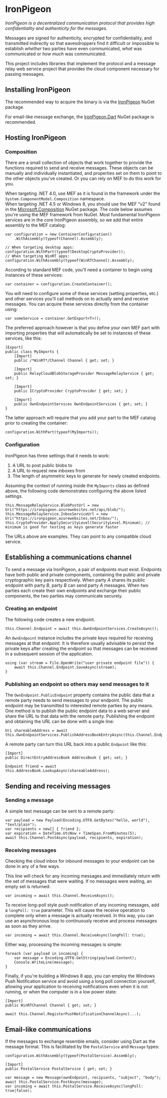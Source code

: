 IronPigeon
==========

*IronPigeon is a decentralized communication protocol that provides high
confidentiality and authenticity for the messages.*

Messages are signed for authenticity, encrypted for confidentiality,
and transmitted indirectly so that eavesdroppers find it difficult or
impossible to establish *whether* two parties have even communicated,
*what* was communicated or *how much* was communicated.

This project includes libraries that implement the protocol and a message
relay web service project that provides the cloud component necessary for
passing messages.

Installing IronPigeon
---------------------

The recommended way to acquire the binary is via the
[IronPigeon][1] NuGet package.

For email-like message exchange, the [IronPigeon.Dart][2]
NuGet package is recommended.

Hosting IronPigeon
------------------

### Composition

There are a small collection of objects that work together to provide the
functions required to send and receive messages.  These objects can be
manually and individually instantiated, and properties set on them to point
to the other objects you've created.  Or you can rely on MEF to do this work
for you.

When targeting .NET 4.0, use MEF as it is found in the framework under the
`System.ComponentModel.Composition` namespace.  
When targeting .NET 4.5 or Windows 8, you should use the MEF "v2" found in the
[Microsoft.Composition][3] NuGet package.  The code below assumes you're using
the MEF framework from NuGet.  Most fundamental IronPigeon services are in the
core IronPigeon assembly, so we add that entire assembly to the MEF catalog:

	var configuration = new ContainerConfiguration()
		.WithAssembly(typeof(Channel).Assembly);

	// When targeting desktop apps:
	configuration.WithPart(typeof(DesktopCryptoProvider));
	// When targeting WinRT apps:
	configuration.WithAssembly(typeof(WinRTChannel).Assembly);

According to standard MEF code, you'll need a container to begin using
instances of these services:

	var container = configuration.CreateContainer();

You will need to configure some of these services (setting properties, etc.)
and other services you'll call methods on to actually send and receive
messages.  You can acquire these services directly from the container using:

	var someService = container.GetExport<T>();

The preferred approach however is that you define your own MEF part with
importing properties that will automatically be set to instances of these
services, like this:

	[Export]
	public class MyImports {
		[Import]
		public /*WinRT*/Channel Channel { get; set; }

		[Import]
		public RelayCloudBlobStorageProvider MessageRelayService { get; set; }

		[Import]
		public ICryptoProvider CryptoProvider { get; set; }

		[Import]
		public OwnEndpointServices OwnEndpointServices { get; set; }
	}

The latter approach will require that you add your part to the MEF catalog
prior to creating the container:

	configuration.WithPart(typeof(MyImports));

### Configuration

IronPigeon has three settings that it needs to work:

1. A URL to post public blobs to
2. A URL to request new inboxes from
3. The length of asymmetric keys to generate for newly created endpoints.

Assuming the context of running inside the `MyImports` class as defined above,
the following code demonstrates configuring the above listed settings.

	this.MessageRelayService.BlobPostUrl = new Uri("https://ironpigeon.azurewebsites.net/api/blob/");
	this.MessageRelayService.InboxServiceUrl = new Uri("https://ironpigeon.azurewebsites.net/Inbox/");
	this.CryptoProvider.ApplySecurityLevel(SecurityLevel.Minimum); // minimum is good for testing as keys generate faster

The URLs above are examples.  They can point to any compatible cloud service.

Establishing a communications channel
-------------------------------------

To send a message via IronPigeon, a pair of endpoints must exist.
Endpoints have both public and private components, containing the public
and private cryptographic key pairs respectively.  When party *A* shares its
public endpoint with party *B*, party *B* can send party *A* messages.
When two parties each create their own endpoints and exchange their public
components, the two parties may communicate securely.

### Creating an endpoint
The following code creates a new endpoint.

	this.Channel.Endpoint = await this.OwnEndpointServices.CreateAsync();

An `OwnEndpoint` instance includes the private keys required for receiving
messages at that endpoint.  It is therefore usually advisable to persist the
private keys after creating the endpoint so that messages can be received
in a subsequent session of the application.

	using (var stream = File.OpenWrite("user private endpoint file")) {
		await this.Channel.Endpoint.SaveAsync(stream);
	}

### Publishing an endpoint so others may send messages to it

The `OwnEndpoint.PublicEndpoint` property contains the public data that a
remote party needs to send messages to your endpoint.  The public endpoint
may be transmitted to interested remote parties by any means.  One method is
to publish the public endpoint data to a web server and share the URL to that
data with the remote party.  Publishing the endpoint and obtaining the URL can
be done with a single line:

	Uri shareableAddress = await this.OwnEndpointServices.PublishAddressBookEntryAsync(this.Channel.Endpoint);

A remote party can turn this URL back into a public `Endpoint` like this:

	[Import]
	public DirectEntryAddressBook AddressBook { get; set; }

	Endpoint friend = await this.AddressBook.LookupAsync(shareableAddress);

Sending and receiving messages
------------------------------

### Sending a message

A simple text message can be sent to a remote party:

	var payload = new Payload(Encoding.UTF8.GetBytes("hello, world"), "text/plain");
	var recipients = new[] { friend };
	var expiration = DateTime.UtcNow + TimeSpan.FromMinutes(5);
	await this.Channel.PostAsync(payload, recipients, expiration);

### Receiving messages

Checking the cloud inbox for inbound messages to your endpoint can be done in
any of a few ways.  

This line will check for any incoming messages and immediately return with
the set of messages that were waiting.  If no messages were waiting, an empty
set is returned:

	var incoming = await this.Channel.ReceiveAsync();

To receive long-poll style push notification of any incoming messages, add a
`longPoll: true` parameter.  This will cause the receive operation to complete
only when a message is actually received.  In this way, you can use an
asynchronous loop to continuously receive and process messages as soon as they
arrive.

	var incoming = await this.Channel.ReceiveAsync(longPoll: true);

Either way, processing the incoming messages is simple:

	foreach (var payload in incoming) {
		var message = Encoding.UTF8.GetString(payload.Content);
		Console.WriteLine(message);
	}

Finally, if you're building a Windows 8 app, you can employ the 
Windows Push Notification service and avoid using a long poll connection
yourself, allowing your application to receiving notifications even when it is
not running, or when the computer is in a low power state:

	[Import]
	public WinRTChannel Channel { get; set; }

	await this.Channel.RegisterPushNotificationChannelAsync(...);

Email-like communications
-------------------------

If the messages to exchange resemble emails, consider using Dart as the
message format.  This is facilitated by the `PostalService` and `Message`
types:

	configuration.WithAssembly(typeof(PostalService).Assembly);

	[Import]
	public PostalService PostalService { get; set; }

	var message = new Message(ownEndpoint, recipients, "subject", "body");
	await this.PostalService.PostAsync(message);
	var incoming = await this.PostalService.ReceiveAsync(longPoll: true|false);

[1]: http://nuget.org/packages/IronPigeon            "IronPigeon NuGet package"
[2]: http://nuget.org/packages/IronPigeon.Dart       "IronPigeon.Dart NuGet package"
[3]: http://nuget.org/packages/Microsoft.Composition "Microsoft.Composition NuGet package"

